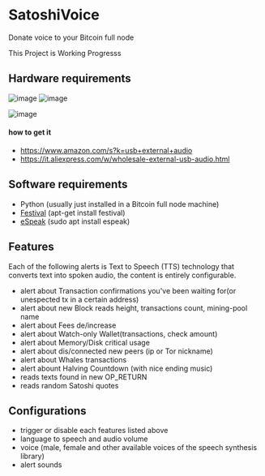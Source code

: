 # SatoshiVoice
Donate voice to your Bitcoin full node

This Project is Working Progresss


## Hardware requirements
![image](https://github.com/st3b1t/SatoshiVoice/assets/113633676/27920e37-91ff-4db3-aa95-6b13228f7c71)
![image](https://github.com/st3b1t/SatoshiVoice/assets/113633676/8966aaef-7e24-4618-a841-c649ecfe0262)

![image](https://github.com/st3b1t/SatoshiVoice/assets/113633676/712ad8ce-2a56-422a-924b-79db09299927)


#### how to get it
- https://www.amazon.com/s?k=usb+external+audio
- https://it.aliexpress.com/w/wholesale-external-usb-audio.html

## Software requirements

- Python (usually just installed in a Bitcoin full node machine)
- [Festival](https://github.com/festvox/festival) (apt-get install festival)
- [eSpeak](https://github.com/espeak-ng/espeak-ng) (sudo apt install espeak)

## Features
Each of the following alerts is Text to Speech (TTS) technology that converts text into spoken audio, the content is entirely configurable.

- alert about Transaction confirmations you've been waiting for(or unespected tx in a certain address)
- alert about new Block reads height, transactions count, mining-pool name
- alert about Fees de/increase
- alert about Watch-only Wallet(transactions, check amount)
- alert about Memory/Disk critical usage
- alert about dis/connected new peers (ip or Tor nickname)
- alert about Whales transactions
- alert abount Halving Countdown (with nice ending music)
- reads texts found in new OP_RETURN
- reads random Satoshi quotes

## Configurations

- trigger or disable each features listed above
- language to speech and audio volume
- voice (male, female and other available voices of the speech synthesis library)
- alert sounds
